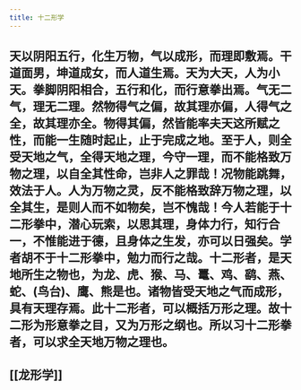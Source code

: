 ```yaml
---
title: 十二形学
---
```


## 天以阴阳五行，化生万物，气以成形，而理即敷焉。干道面男，坤道成女，而人道生焉。天为大天，人为小天。拳脚阴阳相合，五行和化，而行意拳出焉。气无二气，理无二理。然物得气之偏，故其理亦偏，人得气之全，故其理亦全。物得其偏，然皆能率夫天这所赋之性，而能一生随时起止，止于完成之地。至于人，则全受天地之气，全得天地之理，今守一理，而不能格致万物之理，以自全其性命，岂非人之罪哉！况物能跳舞，效法于人。人为万物之灵，反不能格致辞万物之理，以全其生，是则人而不如物矣，岂不愧哉！今人若能于十二形拳中，潜心玩索，以思其理，身体力行，知行合一，不惟能进于德，且身体之生发，亦可以日强矣。学者胡不于十二形拳中，勉力而行之哉。十二形者，是天地所生之物也，为龙、虎、猴、马、鼍、鸡、鹞、燕、蛇、(鸟台)、鹰、熊是也。诸物皆受天地之气而成形，具有天理存焉。此十二形者，可以概括万形之理。故十二形为形意拳之目，又为万形之纲也。所以习十二形拳者，可以求全天地万物之理也。

## [[龙形学]]
